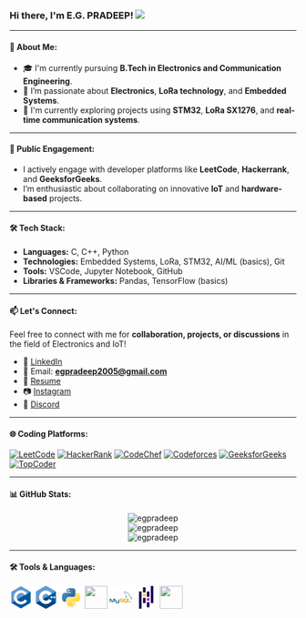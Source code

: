 ### Hi there, I'm E.G. PRADEEP! <img src="https://raw.githubusercontent.com/MartinHeinz/MartinHeinz/master/wave.gif" width="30px">

---

#### 🚀 About Me:

- 🎓 I'm currently pursuing **B.Tech in Electronics and Communication Engineering**.
- 🔬 I’m passionate about **Electronics**, **LoRa technology**, and **Embedded Systems**.
- 🤝 I'm currently exploring projects using **STM32**, **LoRa SX1276**, and **real-time communication systems**.

---

#### 🎤 Public Engagement:

- I actively engage with developer platforms like **LeetCode**, **Hackerrank**, and **GeeksforGeeks**.
- I’m enthusiastic about collaborating on innovative **IoT** and **hardware-based** projects.

---

#### 🛠️ Tech Stack:

- **Languages:** C, C++, Python
- **Technologies:** Embedded Systems, LoRa, STM32, AI/ML (basics), Git
- **Tools:** VSCode, Jupyter Notebook, GitHub
- **Libraries & Frameworks:** Pandas, TensorFlow (basics)

---

#### 📫 Let's Connect:

Feel free to connect with me for **collaboration, projects, or discussions** in the field of Electronics and IoT!

- 💼 [LinkedIn](https://linkedin.com/in/e.g.pradeep)
- 📧 Email: **egpradeep2005@gmail.com**
- 📄 [Resume](https://drive.google.com/file/d/1l2Oi3cH2F4gr7ECJvLGHn9tm1aWu0qih/view?usp=sharing)
- 📷 [Instagram](https://instagram.com/the_nameis_eg)
- 💬 [Discord](https://discord.gg/e.g.pradeep_85743)

---

#### 🌐 Coding Platforms:

[![LeetCode](https://img.shields.io/badge/LeetCode-egpradeep-orange)](https://www.leetcode.com/egpradeep)
[![HackerRank](https://img.shields.io/badge/HackerRank-Profile-green)](https://www.hackerrank.com/profile/ra2211004050026)
[![CodeChef](https://img.shields.io/badge/CodeChef-real_bug_83-brightgreen)](https://www.codechef.com/users/real_bug_83)
[![Codeforces](https://img.shields.io/badge/Codeforces-e.g.pradeep-blue)](https://codeforces.com/profile/e.g.pradeep)
[![GeeksforGeeks](https://img.shields.io/badge/GFG-egpradej1mw-success)](https://auth.geeksforgeeks.org/user/egpradej1mw)
[![TopCoder](https://img.shields.io/badge/TopCoder-e.g.pradeep-purple)](https://www.topcoder.com/members/e.g.pradeep)

---

#### 📊 GitHub Stats:

<p align="center">
  <img src="https://github-readme-stats.vercel.app/api?username=egpradeep&show_icons=true&locale=en" alt="egpradeep" />
  <br>
  <img src="https://github-readme-stats.vercel.app/api/top-langs?username=egpradeep&show_icons=true&locale=en&layout=compact" alt="egpradeep" />
  <br>
  <img src="https://github-readme-streak-stats.herokuapp.com/?user=egpradeep" alt="egpradeep" />
</p>

---

#### 🛠️ Tools & Languages:

<p>
  <img src="https://raw.githubusercontent.com/devicons/devicon/master/icons/c/c-original.svg" width="40" height="40" />
  <img src="https://raw.githubusercontent.com/devicons/devicon/master/icons/cplusplus/cplusplus-original.svg" width="40" height="40" />
  <img src="https://raw.githubusercontent.com/devicons/devicon/master/icons/python/python-original.svg" width="40" height="40" />
  <img src="https://www.vectorlogo.zone/logos/git-scm/git-scm-icon.svg" width="40" height="40" />
  <img src="https://raw.githubusercontent.com/devicons/devicon/master/icons/mysql/mysql-original-wordmark.svg" width="40" height="40" />
  <img src="https://raw.githubusercontent.com/devicons/devicon/master/icons/pandas/pandas-original.svg" width="40" height="40" />
  <img src="https://www.vectorlogo.zone/logos/tensorflow/tensorflow-icon.svg" width="40" height="40" />
</p>
